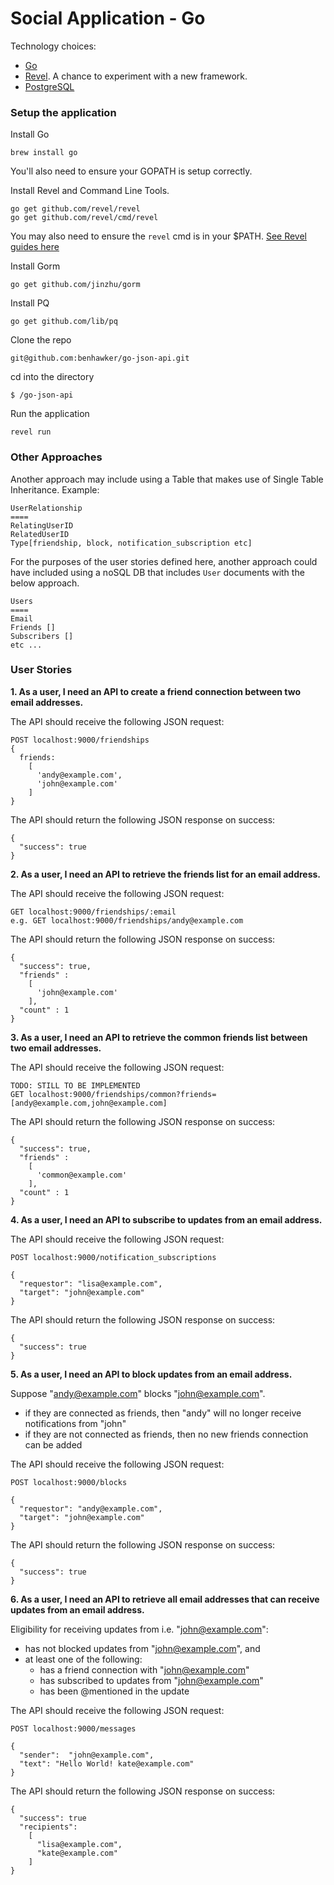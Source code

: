 # Social Application - Go

Technology choices:
* [Go](https://golang.org/)
* [Revel](https://revel.github.io/). A chance to experiment with a new framework.
* [PostgreSQL](https://www.postgresql.org/)

### Setup the application

Install Go
```
brew install go
```

You'll also need to ensure your GOPATH is setup correctly.

Install Revel and Command Line Tools.
```
go get github.com/revel/revel
go get github.com/revel/cmd/revel
```

You may also need to ensure the `revel` cmd is in your $PATH. [See Revel guides here](https://revel.github.io/tutorial/gettingstarted.html)

Install Gorm
```
go get github.com/jinzhu/gorm
```

Install PQ
```
go get github.com/lib/pq
```

Clone the repo
```
git@github.com:benhawker/go-json-api.git
```

cd into the directory
```
$ /go-json-api
```

Run the application
```
revel run
```


### Other Approaches

Another approach may include using a Table that makes use of Single Table Inheritance. Example:

```
UserRelationship
====
RelatingUserID
RelatedUserID
Type[friendship, block, notification_subscription etc]
```

For the purposes of the user stories defined here, another approach could have included using a noSQL DB that includes `User` documents with the below approach. 

```
Users
====
Email
Friends []
Subscribers []
etc ...
```


### User Stories

**1. As a user, I need an API to create a friend connection between two email addresses.**

The API should receive the following JSON request:
```
POST localhost:9000/friendships
{
  friends:
    [
      'andy@example.com',
      'john@example.com'
    ]
}
```

The API should return the following JSON response on success:

```
{
  "success": true
}
```

**2. As a user, I need an API to retrieve the friends list for an email address.**

The API should receive the following JSON request:

```
GET localhost:9000/friendships/:email
e.g. GET localhost:9000/friendships/andy@example.com
```

The API should return the following JSON response on success:

```
{
  "success": true,
  "friends" :
    [
      'john@example.com'
    ],
  "count" : 1   
}
```


**3. As a user, I need an API to retrieve the common friends list between two email addresses.**

The API should receive the following JSON request:


```
TODO: STILL TO BE IMPLEMENTED
GET localhost:9000/friendships/common?friends=[andy@example.com,john@example.com]
```

The API should return the following JSON response on success:

```
{
  "success": true,
  "friends" :
    [
      'common@example.com'
    ],
  "count" : 1   
}
```


**4. As a user, I need an API to subscribe to updates from an email address.**

The API should receive the following JSON request:

```
POST localhost:9000/notification_subscriptions

{
  "requestor": "lisa@example.com",
  "target": "john@example.com"
}
```

The API should return the following JSON response on success:

```
{
  "success": true
}
```


**5. As a user, I need an API to block updates from an email address.**

Suppose "andy@example.com" blocks "john@example.com".

- if they are connected as friends, then "andy" will no longer receive notifications from "john"
- if they are not connected as friends, then no new friends connection can be added

The API should receive the following JSON request:

```
POST localhost:9000/blocks

{
  "requestor": "andy@example.com",
  "target": "john@example.com"
}
```

The API should return the following JSON response on success:

```
{
  "success": true
}
```

**6. As a user, I need an API to retrieve all email addresses that can receive updates from an email address.**

Eligibility for receiving updates from i.e. "john@example.com":
- has not blocked updates from "john@example.com", and
- at least one of the following:
  - has a friend connection with "john@example.com"
  - has subscribed to updates from "john@example.com"
  - has been @mentioned in the update

The API should receive the following JSON request:

```
POST localhost:9000/messages

{
  "sender":  "john@example.com",
  "text": "Hello World! kate@example.com"
}
```

The API should return the following JSON response on success:

```
{
  "success": true
  "recipients":
    [
      "lisa@example.com",
      "kate@example.com"
    ]
}
```

